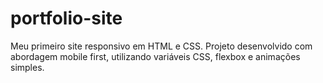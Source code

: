 # portfolio-site
Meu primeiro site responsivo em HTML e CSS. Projeto desenvolvido com abordagem mobile first, utilizando variáveis CSS, flexbox e animações simples.
